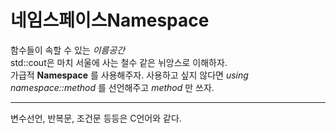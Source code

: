 __네임스페이스Namespace__   
======================
함수들이 속할 수 있는 _이름공간_   
std::cout은 마치 서울에 사는 철수 같은 뉘앙스로 이해하자.   
가급적 __Namespace__ 를 사용해주자. 사용하고 싶지 않다면 _using namespace::method_ 를 선언해주고 _method_ 만 쓰자.   
***
변수선언, 반복문, 조건문 등등은 C언어와 같다.
